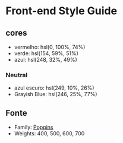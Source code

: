 # Front-end Style Guide

## cores

- vermelho: hsl(0, 100%, 74%) 
- verde: hsl(154, 59%, 51%)
- azul: hsl(248, 32%, 49%)

### Neutral

- azul escuro: hsl(249, 10%, 26%) 
- Grayish Blue: hsl(246, 25%, 77%)

## Fonte

- Family: [Poppins](https://fonts.google.com/specimen/Poppins)
- Weights: 400, 500, 600, 700
